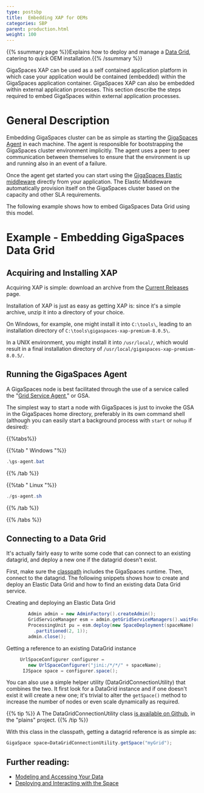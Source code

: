 ```yaml
---
type: postsbp
title:  Embedding XAP for OEMs
categories: SBP
parent: production.html
weight: 100
---
```




{{% ssummary page %}}Explains how to deploy and manage a [Data Grid](/product_overview/the-in-memory-data-grid.html), catering to quick OEM installation.{{% /ssummary %}}

GigaSpaces XAP can be used as a self contained application platform in which case your application would be contained (embedded) within the GigaSpaces application container. GigaSpaces XAP can also be embedded within external application processes. This section describe the steps required to embed GigaSpaces within external application processes.

# General Description

Embedding GigaSpaces cluster can be as simple as starting the [GigaSpaces Agent](/product_overview/service-grid.html#gsa) in each machine.
The agent is responsible for bootstrapping the GigaSpaces cluster environment implicitly. The agent uses a peer to peer communication between themselves to ensure that the environment is up and running also in an  event of a failure.

Once the agent get started you can start using the [GigaSpaces Elastic middleware]({{%latestjavaurl%}}/elastic-processing-unit.html) directly from your application.
The Elastic Middleware automatically provision itself on the GigaSpaces cluster based on the capacity and other SLA requirements.

The following example shows how to embed GigaSpaces Data Grid using this model.

# Example - Embedding GigaSpaces Data Grid

## Acquiring and Installing XAP

Acquiring XAP is simple: download an archive from the [Current Releases](http://www.gigaspaces.com/LatestProductVersion) page.

Installation of XAP is just as easy as getting XAP is: since it's a simple archive, unzip it into a directory of your choice.

On Windows, for example, one might install it into `C:\tools\`, leading to an installation directory of `C:\tools\gigaspaces-xap-premium-8.0.5\`.

In a UNIX environment, you might install it into `/usr/local/`, which would result in a final installation directory of `/usr/local/gigaspaces-xap-premium-8.0.5/`.

## Running the GigaSpaces Agent

A GigaSpaces node is best facilitated through the use of a service called the "[Grid Service Agent](/product_overview/service-grid.html#gsa)," or GSA.

The simplest way to start a node with GigaSpaces is just to invoke the GSA in the GigaSpaces home directory, preferably in its own command shell (although you can easily start a background process with `start` or `nohup` if desired):

{{%tabs%}}

{{%tab "  Windows "%}}


```java
.\gs-agent.bat
```

{{% /tab %}}

{{%tab "  Linux "%}}


```java
./gs-agent.sh
```

{{% /tab %}}

{{% /tabs %}}

## Connecting to a Data Grid

It's actually fairly easy to write some code that can connect to an existing datagrid, and deploy a new one if the datagrid doesn't exist.

First, make sure the [classpath]({{%latestjavaurl%}}/setting-classpath.html) includes the GigaSpaces runtime. Then, connect to the datagrid. The following snippets shows how to create and deploy an Elastic Data Grid and how to find an existing data Data Grid service.

Creating and deploying an Elastic Data Grid


```java
        Admin admin = new AdminFactory().createAdmin();
        GridServiceManager esm = admin.getGridServiceManagers().waitForAtLeastOne();
        ProcessingUnit pu = esm.deploy(new SpaceDeployment(spaceName)
          .partitioned(2, 1));
        admin.close();
```

Getting a reference to an existing DataGrid instance


```java
     UrlSpaceConfigurer configurer =
        new UrlSpaceConfigurer("jini:/*/*/" + spaceName);
      IJSpace space = configurer.space();
```

You can also use a simple helper utility (DataGridConnectionUtility) that combines the two. It first look for a DataGrid instance and if one doesn't exist it will create a new one; it's trivial to alter the `getSpace()` method to increase the number of nodes or even scale dynamically as required.

{{% tip %}}
A The DataGridConnectionUtility class [is available on Github](https://github.com/Gigaspaces/bestpractices/blob/master/plains/src/main/java/org/openspaces/plains/datagrid/DataGridConnectionUtility.java), in the "plains" project.
{{% /tip %}}

With this class in the classpath, getting a datagrid reference is as simple as:


```java
GigaSpace space=DataGridConnectionUtility.getSpace("myGrid");
```

## Further reading:

- [Modeling and Accessing Your Data]({{%latestjavaurl%}}/modeling-your-data.html)
- [Deploying and Interacting with the Space](./deploying-and-interacting-with-the-space.html)

